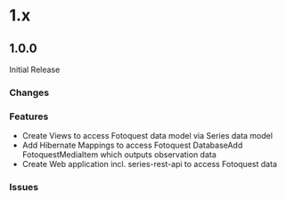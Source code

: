 # 1.x

## 1.0.0

Initial Release

### Changes

### Features
- Create Views to access Fotoquest data model via Series data model
- Add Hibernate Mappings to access Fotoquest DatabaseAdd FotoquestMediaItem which outputs observation data
- Create Web application incl. series-rest-api to access Fotoquest data

### Issues 
